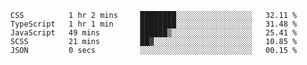 <!--START_SECTION:waka-->

```text
CSS          1 hr 2 mins     ████████░░░░░░░░░░░░░░░░░   32.11 %
TypeScript   1 hr 1 min      ████████░░░░░░░░░░░░░░░░░   31.48 %
JavaScript   49 mins         ██████▒░░░░░░░░░░░░░░░░░░   25.41 %
SCSS         21 mins         ██▓░░░░░░░░░░░░░░░░░░░░░░   10.85 %
JSON         0 secs          ░░░░░░░░░░░░░░░░░░░░░░░░░   00.15 %
```

<!--END_SECTION:waka-->


<!--
**Leorio21/Leorio21** is a ✨ _special_ ✨ repository because its `README.md` (this file) appears on your GitHub profile.

Here are some ideas to get you started:

- 🔭 I’m currently working on ...
- 🌱 I’m currently learning ...
- 👯 I’m looking to collaborate on ...
- 🤔 I’m looking for help with ...
- 💬 Ask me about ...
- 📫 How to reach me: ...
- 😄 Pronouns: ...
- ⚡ Fun fact: ...
-->
